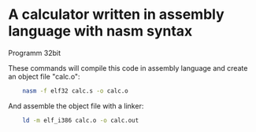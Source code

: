 # A calculator written in assembly language with nasm syntax
Programm 32bit

These commands will compile this code in assembly language and create an object file "calc.o":
``` bash
    nasm -f elf32 calc.s -o calc.o
```
And assemble the object file with a linker:
```bash
    ld -m elf_i386 calc.o -o calc.out
```
